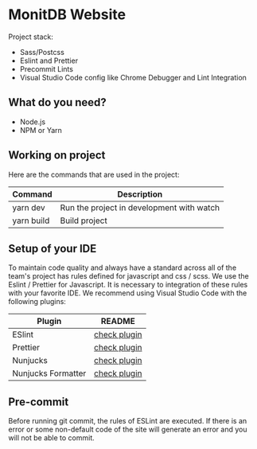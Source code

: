 # MonitDB Website

Project stack:

- Sass/Postcss
- Eslint and Prettier
- Precommit Lints
- Visual Studio Code config like Chrome Debugger and Lint Integration

## What do you need?

- Node.js
- NPM or Yarn

## Working on project

Here are the commands that are used in the project:

| Command    | Description                               |
| ---------- | ----------------------------------------- |
| yarn dev   | Run the project in development with watch |
| yarn build | Build project                             |

## Setup of your IDE

To maintain code quality and always have a standard across all of the team's
project has rules defined for javascript and css / scss. We use the Eslint /
Prettier for Javascript. It is necessary to integration of these rules with your
favorite IDE. We recommend using Visual Studio Code with the following plugins:

| Plugin             | README                                                                                                  |
| ------------------ | ------------------------------------------------------------------------------------------------------- |
| ESlint             | [check plugin](https://marketplace.visualstudio.com/items?itemName=dbaeumer.vscode-eslint)              |
| Prettier           | [check plugin](https://marketplace.visualstudio.com/items?itemName=esbenp.prettier-vscode)              |
| Nunjucks           | [check plugin](https://marketplace.visualstudio.com/items?itemName=ronnidc.nunjucks)                    |
| Nunjucks Formatter | [check plugin](https://marketplace.visualstudio.com/items?itemName=okitavera.vscode-nunjucks-formatter) |

## Pre-commit

Before running git commit, the rules of ESLint are executed. If
there is an error or some non-default code of the site will generate an error
and you will not be able to commit.
